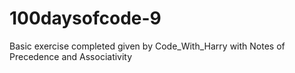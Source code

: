 # 100daysofcode-9
Basic exercise completed given by Code_With_Harry with Notes of Precedence and Associativity
